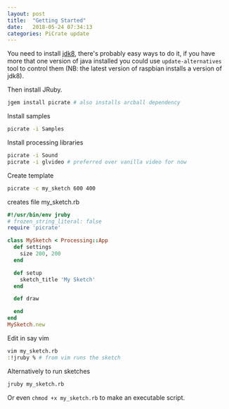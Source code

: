 ```yaml
---
layout: post
title:  "Getting Started"
date:   2018-05-24 07:34:13
categories: PiCrate update
---
```

You need to install [jdk8](https://www.raspinews.com/2017/07/02/installing-oracle-java-jdk-8-on-raspberry-pi/), there's probably easy ways to do it, if you have more that one version of java installed you could use `update-alternatives` tool to control them (NB: the latest version of raspbian installs a version of jdk8).

Then install JRuby.

```bash
jgem install picrate # also installs arcball dependency
```

Install samples

```bash
picrate -i Samples
```

Install processing libraries

```bash
picrate -i Sound
picrate -i glvideo # preferred over vanilla video for now
```

Create template

```bash
picrate -c my_sketch 600 400
```
creates file my_sketch.rb

```ruby
#!/usr/bin/env jruby
# frozen_string_literal: false
require 'picrate'

class MySketch < Processing::App
  def settings
    size 200, 200
  end

  def setup
    sketch_title 'My Sketch'
  end

  def draw

  end
end
MySketch.new

```

Edit in say vim
```bash
vim my_sketch.rb
:!jruby % # from vim runs the sketch
```

Alternatively to run sketches

```bash
jruby my_sketch.rb
```

Or even `chmod +x my_sketch.rb` to make an executable script.
